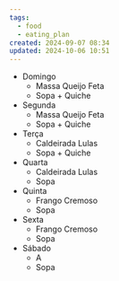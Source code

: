 ```yaml
---
tags:
  - food
  - eating_plan
created: 2024-09-07 08:34
updated: 2024-10-06 10:51
---
```

- Domingo
	- Massa Queijo Feta
	- Sopa + Quiche
- Segunda
	- Massa Queijo Feta
	- Sopa + Quiche
- Terça
	- Caldeirada Lulas
	- Sopa + Quiche
- Quarta
	- Caldeirada Lulas
	- Sopa
- Quinta
	- Frango Cremoso
	- Sopa
- Sexta
	- Frango Cremoso
	- Sopa
- Sábado
	- A
	- Sopa
